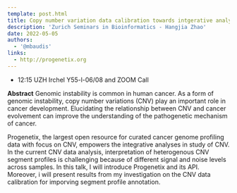 ```yaml
---
template: post.html
title: Copy number variation data calibration towards intgerative analysis in cancer
description: 'Zurich Seminars in Bioinformatics - Hangjia Zhao'
date: 2022-05-05
authors:
  - '@mbaudis'
links: 
  - http://progenetix.org
---
```



* 12:15 UZH Irchel Y55-l-06/08 and ZOOM Call

**Abstract** Genomic instability is common in human cancer. As a form of genomic instability, copy number variations (CNV) play an important role in cancer development. Elucidating the relationship between CNV and cancer evolvement can improve the understanding of the pathogenetic mechanism of cancer.

<!--more-->

 Progenetix, the largest open resource for curated cancer genome profiling data with focus on CNV, empowers the integrative analyses in study of CNV. In the current CNV data analysis, interpretation of heterogenous CNV segment profiles is challenging because of different signal and noise levels across samples. In this talk, I will introduce Progenetix and its API. Moreover, i will present results from my investigation on the CNV data calibration for imporving segment profile annotation.